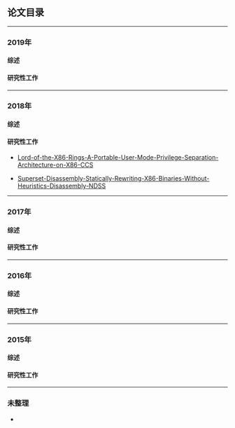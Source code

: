 ## 论文目录
---
### 2019年
#### 综述

#### 研究性工作

---
### 2018年
#### 综述

#### 研究性工作

- [Lord-of-the-X86-Rings-A-Portable-User-Mode-Privilege-Separation-Architecture-on-X86-CCS](Paper\ReverseEngineering\papers/Lord-of-the-X86-Rings-A-Portable-User-Mode-Privilege-Separation-Architecture-on-X86.md)

- [Superset-Disassembly-Statically-Rewriting-X86-Binaries-Without-Heuristics-Disassembly-NDSS](Paper\ReverseEngineering\papers/Superset-Disassembly-Statically-Rewriting-X86-Binaries-Without-Heuristics-Disassembly.md)



---
### 2017年
#### 综述

#### 研究性工作

---
### 2016年
#### 综述

#### 研究性工作

---
### 2015年
#### 综述

#### 研究性工作

---
### 未整理






* 

